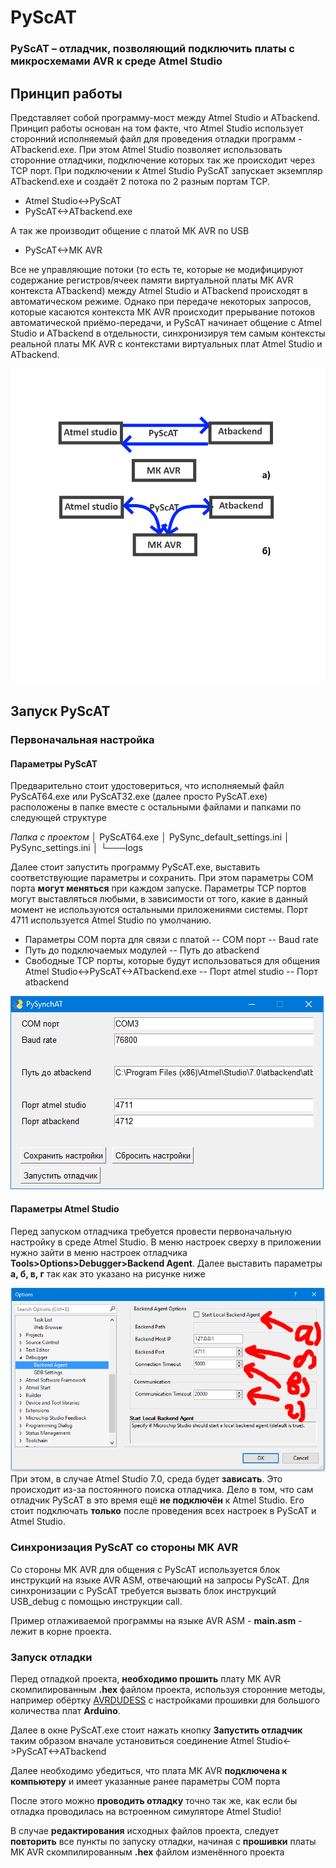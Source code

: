 

# PyScAT

### PyScAT – отладчик, позволяющий подключить платы с микросхемами AVR к среде Atmel Studio

## Принцип работы
Представляет собой программу-мост между Atmel Studio и ATbackend.  Принцип работы основан на том факте, что Atmel Studio использует сторонний исполняемый файл для проведения отладки программ - ATbackend.exe. При этом Atmel Studio позволяет использовать сторонние отладчики, подключение которых так же происходит через TCP порт. При подключении к Atmel Studio PyScAT запускает экземпляр ATbackend.exe и создаёт 2 потока по 2 разным портам TCP.

- Atmel Studio<->PyScAT
- PyScAT<->ATbackend.exe

А так же производит общение с платой МК AVR по USB

- PyScAT<->МК AVR

Все не управляющие потоки (то есть те, которые не модифицируют содержание регистров/ячеек памяти виртуальной платы МК AVR контекста ATbackend) между Atmel  Studio  и ATbackend происходят в автоматическом режиме. Однако при передаче некоторых запросов, которые касаются контекста МК AVR происходит прерывание потоков автоматической приёмо-передачи, и PyScAT начинает общение с Atmel  Studio  и ATbackend в отдельности, синхронизируя тем самым контексты реальной платы МК AVR  с контекстами виртуальных плат Atmel  Studio  и ATbackend. 


![Принцип работы PyScAT](README/Принцип.png)
## Запуск PyScAT

### Первоначальная настройка
#### Параметры PyScAT
Предварительно стоит удостовериться, что исполняемый файл PyScAT64.exe или PyScAT32.exe (далее просто PyScAT.exe) расположены в папке вместе с остальными файлами и папками по следующей структуре

*Папка с проектом*
│   PyScAT64.exe
│   PySync_default_settings.ini
│   PySync_settings.ini
│
└───logs

Далее стоит запустить программу PyScAT.exe, выставить соответствующие параметры и сохранить. При этом параметры COM порта **могут меняться** при каждом запуске. Параметры TCP портов могут выставляться любыми, в зависимости от того, какие в данный момент не используются остальными приложениями системы. Порт 4711 используется Atmel Studio по умолчанию.

- Параметры COM порта для связи с платой
-- COM порт
-- Baud rate
- Путь до подключаемых модулей
-- Путь до atbackend
- Свободные TCP порты, которые будут использоваться для общения Atmel Studio<->PyScAT<->ATbackend.exe
-- Порт atmel studio
-- Порт atbackend

![Программа PyScAT.exe](README/Настройка_PyScAT.png)
#### Параметры Atmel Studio
Перед запуском отладчика требуется провести первоначальную настройку в среде Atmel  Studio.
В меню настроек сверху в приложении нужно зайти в меню настроек отладчика **Tools>Options>Debugger>Backend  Agent**. Далее выставить параметры **а, б, в, г** так как это указано на рисунке ниже

![Параметры Atmel Studio](README/Настройка_atbackend.png)
При этом, в случае Atmel Studio 7.0, среда будет **зависать**. Это происходит из-за постоянного поиска отладчика. Дело в том, что сам отладчик PyScAT в это время ещё **не подключён** к Atmel Studio. Его стоит подключать **только** после проведения всех настроек в PyScAT и Atmel Studio.


### **Синхронизация** **PyScAT со стороны МК** **AVR**

Со стороны МК AVR для общения с PyScAT используется блок инструкций на языке AVR ASM, отвечающий на запросы PyScAT. Для синхронизации с PyScAT требуется вызвать блок инструкций USB_debug  с помощью инструкции call.

Пример отлаживаемой программы на языке AVR ASM - **main.asm** - лежит в корне проекта.

### Запуск отладки

Перед отладкой проекта, **необходимо прошить** плату МК AVR скомпилированным **.hex** файлом проекта, используя сторонние методы, например обёртку [AVRDUDESS](https://github.com/ZakKemble/AVRDUDESS) с настройками прошивки для большого количества плат **Arduino**.

Далее в окне PyScAT.exe стоит нажать кнопку **Запустить отладчик** таким образом вначале установиться соединение Atmel Studio<->PyScAT<->ATbackend

Далее необходимо убедиться, что плата МК AVR **подключена к компьютеру** и имеет указанные ранее параметры COM порта

После этого можно **проводить отладку** точно так же, как если бы отладка проводилась на встроенном симуляторе Atmel Studio!

В случае **редактирования** исходных файлов проекта, следует **повторить** все пункты по запуску отладки, начиная с **прошивки** платы МК AVR скомпилированным **.hex** файлом изменённого проекта

